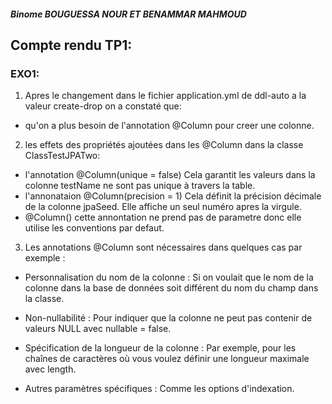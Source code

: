 ##### Binome BOUGUESSA NOUR ET BENAMMAR MAHMOUD

## Compte rendu TP1:

### EXO1:
1) Apres le changement dans le fichier application.yml de ddl-auto a la valeur create-drop on a constaté que:

- qu'on a plus besoin de l'annotation @Column pour creer une colonne.


2) les effets des propriétés ajoutées dans les @Column dans la classe ClassTestJPATwo:

- l'annotation @Column(unique = false) Cela garantit les valeurs dans la colonne testName ne sont pas unique à travers la table.
- l'annonataion @Column(precision = 1) Cela définit la précision décimale de la colonne jpaSeed. Elle affiche un seul numéro apres la virgule.
- @Column() cette annontation ne prend pas de parametre donc elle utilise les conventions par defaut.

3) Les annotations @Column sont nécessaires dans quelques cas par exemple :

- Personnalisation du nom de la colonne : Si on voulait que le nom de la colonne dans la base de données soit différent du nom du champ dans la classe.

- Non-nullabilité : Pour indiquer que la colonne ne peut pas contenir de valeurs NULL avec nullable = false.

- Spécification de la longueur de la colonne : Par exemple, pour les chaînes de caractères où vous voulez définir une longueur maximale avec length.

- Autres paramètres spécifiques : Comme les options d'indexation.

